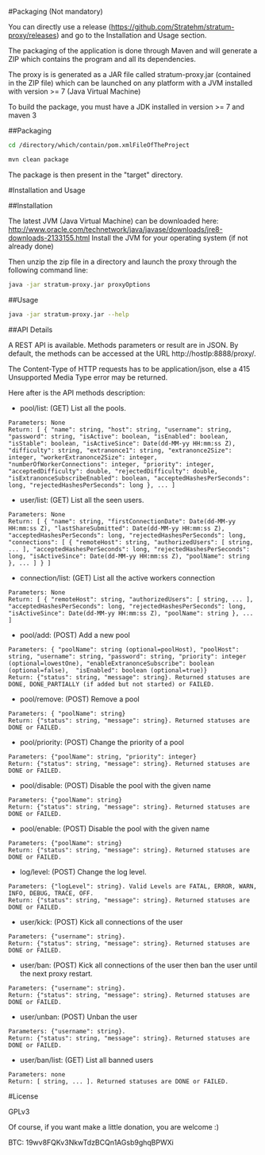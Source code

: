 #Packaging (Not mandatory)

You can directly use a release (https://github.com/Stratehm/stratum-proxy/releases) and go to the Installation and Usage section.

The packaging of the application is done through Maven and will generate a ZIP which contains the program and all its dependencies.

The proxy is is generated as a JAR file called stratum-proxy.jar (contained in the ZIP file) which can be launched on any platform with a JVM installed with version >= 7 (Java Virtual Machine)

To build the package, you must have a JDK installed in version >= 7 and maven 3

##Packaging

```sh
cd /directory/which/contain/pom.xmlFileOfTheProject

mvn clean package
```

The package is then present in the "target" directory.

#Installation and Usage

##Installation

The latest JVM (Java Virtual Machine) can be downloaded here: http://www.oracle.com/technetwork/java/javase/downloads/jre8-downloads-2133155.html
Install the JVM for your operating system (if not already done)

Then unzip the zip file in a directory and launch the proxy through the following command line:

```sh
java -jar stratum-proxy.jar proxyOptions
```

##Usage

```sh
java -jar stratum-proxy.jar --help
```

##API Details

A REST API is available. Methods parameters or result are in JSON. By default, the methods can be accessed at the URL http://hostIp:8888/proxy/. 

The Content-Type of HTTP requests has to be application/json, else a 415 Unsupported Media Type error may be returned.

Here after is the API methods description:

 * pool/list: (GET) List all the pools.

```
Parameters: None
Return: [ { "name": string, "host": string, "username": string, "password": string, "isActive": boolean, "isEnabled": boolean, "isStable": boolean, "isActiveSince": Date(dd-MM-yy HH:mm:ss Z), "difficulty": string, "extranonce1": string, "extranonce2Size": integer, "workerExtranonce2Size": integer, "numberOfWorkerConnections": integer, "priority": integer, "acceptedDifficulty": double, "rejectedDifficulty": double, "isExtranonceSubscribeEnabled": boolean, "acceptedHashesPerSeconds": long, "rejectedHashesPerSeconds": long }, ... ]
```

 * user/list: (GET) List all the seen users.
```
Parameters: None
Return: [ { "name": string, "firstConnectionDate": Date(dd-MM-yy HH:mm:ss Z), "lastShareSubmitted": Date(dd-MM-yy HH:mm:ss Z), "acceptedHashesPerSeconds": long, "rejectedHashesPerSeconds": long, "connections": [ { "remoteHost": string, "authorizedUsers": [ string, ... ], "acceptedHashesPerSeconds": long, "rejectedHashesPerSeconds": long, "isActiveSince": Date(dd-MM-yy HH:mm:ss Z), "poolName": string }, ... ] } ]
```


 * connection/list: (GET) List all the active workers connection
```
Parameters: None
Return: [ { "remoteHost": string, "authorizedUsers": [ string, ... ], "acceptedHashesPerSeconds": long, "rejectedHashesPerSeconds": long, "isActiveSince": Date(dd-MM-yy HH:mm:ss Z), "poolName": string }, ... ]
```

 * pool/add: (POST) Add a new pool
```
Parameters: { "poolName": string (optional=poolHost), "poolHost": string, "username": string, "password": string, "priority": integer (optional=lowestOne), "enableExtranonceSubscribe": boolean (optional=false),  "isEnabled": boolean (optional=true)}
Return: {"status": string, "message": string}. Returned statuses are DONE, DONE_PARTIALLY (if added but not started) or FAILED.
```

 * pool/remove: (POST) Remove a pool
```
Parameters: { "poolName": string}
Return: {"status": string, "message": string}. Returned statuses are DONE or FAILED.
```

 * pool/priority: (POST) Change the priority of a pool
```
Parameters: {"poolName": string, "priority": integer}
Return: {"status": string, "message": string}. Returned statuses are DONE or FAILED.
```

 * pool/disable: (POST) Disable the pool with the given name
```
Parameters: {"poolName": string}
Return: {"status": string, "message": string}. Returned statuses are DONE or FAILED.
```

 * pool/enable: (POST) Disable the pool with the given name
```
Parameters: {"poolName": string}
Return: {"status": string, "message": string}. Returned statuses are DONE or FAILED.
```

 * log/level: (POST) Change the log level. 
```
Parameters: {"logLevel": string}. Valid Levels are FATAL, ERROR, WARN, INFO, DEBUG, TRACE, OFF.
Return: {"status": string, "message": string}. Returned statuses are DONE or FAILED.
```

 * user/kick: (POST) Kick all connections of the user 
```
Parameters: {"username": string}.
Return: {"status": string, "message": string}. Returned statuses are DONE or FAILED.
```

 * user/ban: (POST) Kick all connections of the user then ban the user until the next proxy restart.
```
Parameters: {"username": string}.
Return: {"status": string, "message": string}. Returned statuses are DONE or FAILED.
```

 * user/unban: (POST) Unban the user
```
Parameters: {"username": string}.
Return: {"status": string, "message": string}. Returned statuses are DONE or FAILED.
```

 * user/ban/list: (GET) List all banned users
```
Parameters: none
Return: [ string, ... ]. Returned statuses are DONE or FAILED.
```


#License


GPLv3



Of course, if you want make a little donation, you are welcome :)

BTC: 19wv8FQKv3NkwTdzBCQn1AGsb9ghqBPWXi

    
